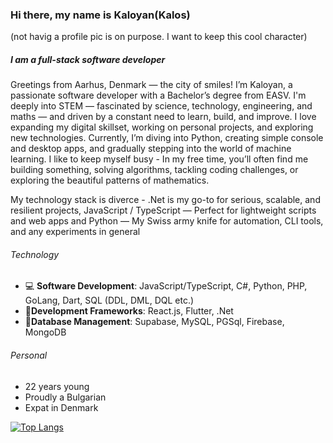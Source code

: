 ### Hi there, my name is Kaloyan(Kalos) 
(not havig a profile pic is on purpose. I want to keep this cool character)
##### I am a full-stack software developer

Greetings from Aarhus, Denmark — the city of smiles! I’m Kaloyan, a passionate software developer with a Bachelor’s degree from EASV. I'm deeply into STEM — fascinated by science, technology, engineering, and maths — and driven by a constant need to learn, build, and improve.
I love expanding my digital skillset, working on personal projects, and exploring new technologies. Currently, I’m diving into Python, creating simple console and desktop apps, and gradually stepping into the world of machine learning. 
I like to keep myself busy - In my free time, you’ll often find me building something, solving algorithms, tackling coding challenges, or exploring the beautiful patterns of mathematics.

My technology stack is diverce - .Net is my go-to for serious, scalable, and resilient projects, JavaScript / TypeScript — Perfect for lightweight scripts and web apps and Python — My Swiss army knife for automation, CLI tools, and any experiments in general

###### Technology
- :computer: **Software Development**: JavaScript/TypeScript, C#, Python, PHP, GoLang, Dart, SQL (DDL, DML, DQL etc.)
- :dvd:**Development Frameworks**: React.js, Flutter, .Net
- :floppy_disk:**Database Management**: Supabase, MySQL, PGSql, Firebase, MongoDB
  
###### Personal
- 22 years young
- Proudly a Bulgarian
- Expat in Denmark
  
[![Top Langs](https://github-readme-stats.vercel.app/api/top-langs/?username=kaloyanpepelyashki)](https://github.com/anuraghazra/github-readme-stats)
